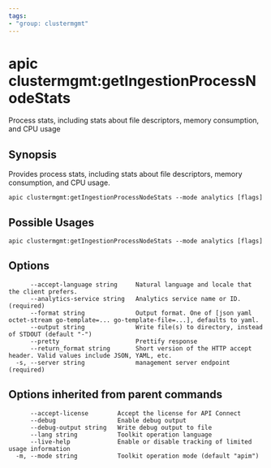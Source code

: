```yaml
---
tags:
- "group: clustermgmt"
---
```

# apic clustermgmt:getIngestionProcessNodeStats

Process stats, including stats about file descriptors, memory consumption, and CPU usage

## Synopsis

Provides process stats, including stats about file descriptors, memory consumption, and CPU usage.

```
apic clustermgmt:getIngestionProcessNodeStats --mode analytics [flags]
```

## Possible Usages

```
apic clustermgmt:getIngestionProcessNodeStats --mode analytics [flags]
```

## Options

```
      --accept-language string     Natural language and locale that the client prefers.
      --analytics-service string   Analytics service name or ID. (required)
      --format string              Output format. One of [json yaml octet-stream go-template=... go-template-file=...], defaults to yaml.
      --output string              Write file(s) to directory, instead of STDOUT (default "-")
      --pretty                     Prettify response
      --return_format string       Short version of the HTTP accept header. Valid values include JSON, YAML, etc.
  -s, --server string              management server endpoint (required)
```

## Options inherited from parent commands

```
      --accept-license        Accept the license for API Connect
      --debug                 Enable debug output
      --debug-output string   Write debug output to file
      --lang string           Toolkit operation language
      --live-help             Enable or disable tracking of limited usage information
  -m, --mode string           Toolkit operation mode (default "apim")
```
